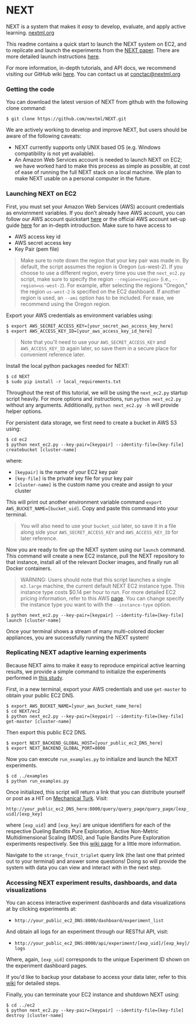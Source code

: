 # NEXT

NEXT is a system that makes it *easy* to develop, evaluate, and apply active learning. [nextml.org](nextml.org)

This readme contains a quick start to launch the NEXT system on EC2, and to replicate and launch the experiments from the [NEXT paper](http://www.cs.berkeley.edu/~kjamieson/resources/next.pdf). There are more detailed launch instructions [here](https://github.com/nextml/NEXT/wiki/NEXT-EC2-Launch-Tutorial).

For more information, in-depth tutorials, and API docs, we recommend visiting our GitHub wiki [here](https://github.com/nextml/NEXT/wiki). You can contact us at conctac@nextml.org

### Getting the code

You can download the latest version of NEXT from github with the following clone command:

```shell
$ git clone https://github.com/nextml/NEXT.git
```

We are actively working to develop and improve NEXT, but users should be aware of the following caveats: 
- NEXT currently supports only UNIX based OS (e.g. Windows compatibility is not yet available).
- An Amazon Web Services account is needed to launch NEXT on EC2; we have worked hard to make this process as simple as possible, at cost of ease of running the full NEXT stack on a local machine. We plan to make NEXT usable on a personal computer in the future.

### Launching NEXT on EC2

First, you must set your Amazon Web Services (AWS) account credentials as enviornment variables. If you don't already have AWS account, you can follow our AWS account quickstart [here](https://github.com/nextml/NEXT/wiki/AWS-Account-Quickstart) or the official AWS account set-up guide [here](http://docs.aws.amazon.com/AWSEC2/latest/UserGuide/get-set-up-for-amazon-ec2.html) for an in-depth introduction. Make sure to have access to

* AWS access key id
* AWS secret access key
* Key Pair (pem file) 
 
> Make sure to note down the region that your key pair was made in. By default, the script assumes the region is Oregon (us-west-2). If you choose to use a different region, every time you use the ``next_ec2.py`` script, make sure to specify the region ``--region=<region>`` (i.e., ``--region=us-west-2``). For example, after  selecting the regions "Oregon," the region ``us-west-2`` is specified on the EC2 dashboard. If another region is used, an ``--ami`` option has to be included. For ease, we recommend using the Oregon region.

Export your AWS credentials as environment variables using:

```shell
$ export AWS_SECRET_ACCESS_KEY=[your_secret_aws_access_key_here]
$ export AWS_ACCESS_KEY_ID=[your_aws_access_key_id_here]
```

> Note that you'll need to use your `AWS_SECRET_ACCESS_KEY` and `AWS_ACCESS_KEY_ID` again later, so save them in a secure place for convenient reference later. 

Install the local python packages needed for NEXT:

```shell
$ cd NEXT
$ sudo pip install -r local_requirements.txt
```

Throughout the rest of this tutorial, we will be using the ``next_ec2.py`` startup script heavily. For more options and instructions, run ``python next_ec2.py`` without any arguments. Additionally, ``python next_ec2.py -h`` will provide helper options.

For persistent data storage, we first need to create a bucket in AWS S3 using:

```shell
$ cd ec2
$ python next_ec2.py --key-pair=[keypair] --identity-file=[key-file] createbucket [cluster-name]
```

where:
- `[keypair]` is the name of your EC2 key pair
- `[key-file]` is the private key file for your key pair
- `[cluster-name]` is the custom name you create and assign to your cluster

This will print out another environment variable command `export AWS_BUCKET_NAME=[bucket_uid]`. Copy and paste this command into your terminal. 

> You will also need to use your `bucket_uid` later, so save it in a file along side your `AWS_SECRET_ACCESS_KEY` and `AWS_ACCESS_KEY_ID` for later reference.

Now you are ready to fire up the NEXT system using our `launch` command. This command will create a new EC2 instance, pull the NEXT repository to that instance, install all of the relevant Docker images, and finally run all Docker containers. 

> WARNING: Users should note that this script launches a single `m3.large` machine, the current default NEXT EC2 instance type. This instance type costs $0.14 per hour to run. For more detailed EC2 pricing information, refer to this AWS [page](http://aws.amazon.com/ec2/pricing/). You can change specify the instance type you want to with the `--instance-type` option.

```shell
$ python next_ec2.py --key-pair=[keypair] --identity-file=[key-file] launch [cluster-name]
```

Once your terminal shows a stream of many multi-colored docker appliances, you are successfully running the NEXT system! 

### Replicating NEXT adaptive learning experiments

Because NEXT aims to make it easy to reproduce empirical active learning results, we provide a simple command to initialize the experiments performed in [this  study](). 

First, in a new terminal, export your AWS credentials and use `get-master` to obtain your public EC2 DNS.
```
$ export AWS_BUCKET_NAME=[your_aws_bucket_name_here]
$ cd NEXT/ec2
$ python next_ec2.py --key-pair=[keypair] --identity-file=[key-file] get-master [cluster-name]
```
Then export this public EC2 DNS.

```shell
$ export NEXT_BACKEND_GLOBAL_HOST=[your_public_ec2_DNS_here]
$ export NEXT_BACKEND_GLOBAL_PORT=8000
```
Now you can execute `run_examples.py` to initialize and launch the NEXT experiments.

```shell
$ cd ../examples
$ python run_examples.py
```
Once initialized, this script will return a link that you can distribute yourself or post as a HIT on [Mechanical Turk](https://www.mturk.com/mturk/welcome). Visit:

`http://your_public_ec2_DNS_here:8000/query/query_page/query_page/[exp_uid]/[exp_key]` 

where `[exp_uid]` and `[exp_key]` are unique identifiers for each of the respective Dueling Bandits Pure Exploration, Active Non-Metric Multidimensional Scaling (MDS), and Tuple Bandits Pure Exploration experiments respectively. See this [wiki page](https://github.com/nextml/NEXT/wiki/Replicating-NEXT-Experiments#some-experiment-information) for a little more information.

Navigate to the `strange_fruit_triplet` query link (the last one that printed out to your terminal) and answer some questions! Doing so will provide the system with data you can view and interact with in the next step.

### Accessing NEXT experiment results, dashboards, and data visualizations

You can access interactive experiment dashboards and data visualizations at by clicking experiments at:
- `http://your_public_ec2_DNS:8000/dashboard/experiment_list`

And obtain all logs for an experiment through our RESTful API, visit:
- `http://your_public_ec2_DNS:8000/api/experiment/[exp_uid]/[exp_key]/logs`

Where, again, `[exp_uid]` corresponds to the unique Experiment ID shown on the experiment dashboard pages.

If you'd like to backup your database to access your data later, refer to this [wiki](https://github.com/nextml/NEXT/wiki/NEXT-EC2-Launch-Tutorial#instance-teardown-and-database-backups) for detailed steps.

Finally, you can terminate your EC2 instance and shutdown NEXT using:

```shell
$ cd ../ec2
$ python next_ec2.py --key-pair=[keypair] --identity-file=[key-file] destroy [cluster-name]
```
